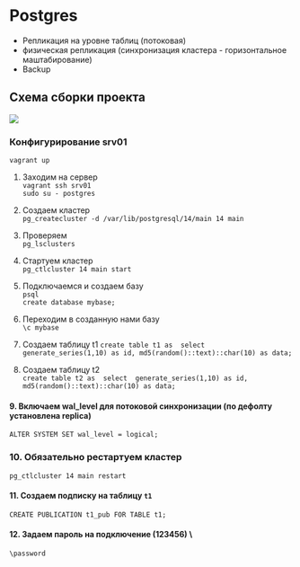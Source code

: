 # Postgres
- Репликация на уровне таблиц (потоковая) 
- физическая репликация (синхронизация кластера - горизонтальное маштабирование) 
- Backup

## Схема сборки проекта
![](https://github.com/vedoff/postgres/blob/main/pict/Screenshot%20from%202022-04-27%2017-27-26.png)

### Конфигурирование srv01
`vagrant up` 
1. Заходим на сервер \
`vagrant ssh srv01` \
`sudo su - postgres` 
2. Создаем кластер \
`pg_createcluster -d /var/lib/postgresql/14/main 14 main` 
3. Проверяем \
`pg_lsclusters` 
4. Стартуем кластер \
`pg_ctlcluster 14 main start` 
5. Подключаемся и создаем базу \
`psql` \
`create database mybase;` 
6. Переходим в созданную нами базу \
`\c mybase`

7. Создаем таблицу t1 
`create table t1 as 
select 
  generate_series(1,10) as id,
  md5(random()::text)::char(10) as data;`
  
8. Создаем таблицу t2 \
`create table t2 as 
select 
  generate_series(1,10) as id,
  md5(random()::text)::char(10) as data;`
#### 9. Включаем wal_level для потоковой синхронизации (по дефолту установлена replica)
`ALTER SYSTEM SET wal_level = logical;`
### 10. Обязательно рестартуем кластер
`pg_ctlcluster 14 main restart`
#### 11. Создаем подписку на таблицу `t1`
`CREATE PUBLICATION t1_pub FOR TABLE t1;`

#### 12. Задаем пароль на подключение (123456) \
`\password`

